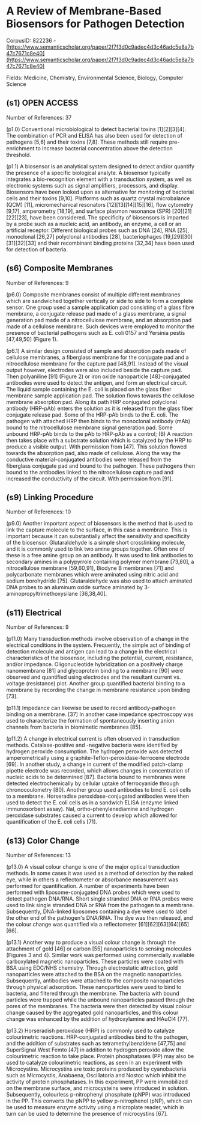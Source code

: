 # A Review of Membrane-Based Biosensors for Pathogen Detection

CorpusID: 822236 - [https://www.semanticscholar.org/paper/2f7f3d0c9adec4d3c46adc5e8a7b47c7671c8e40](https://www.semanticscholar.org/paper/2f7f3d0c9adec4d3c46adc5e8a7b47c7671c8e40)

Fields: Medicine, Chemistry, Environmental Science, Biology, Computer Science

## (s1) OPEN ACCESS
Number of References: 37

(p1.0) Conventional microbiological to detect bacterial toxins [1][2][3][4]. The combination of PCR and ELISA has also been used for detection of pathogens [5,6] and their toxins [7,8]. These methods still require pre-enrichment to increase bacterial concentration above the detection threshold.

(p1.1) A biosensor is an analytical system designed to detect and/or quantify the presence of a specific biological analyte. A biosensor typically integrates a bio-recognition element with a transduction system, as well as electronic systems such as signal amplifiers, processors, and display. Biosensors have been looked upon as alternative for monitoring of bacterial cells and their toxins [9,10]. Platforms such as quartz crystal microbalance (QCM) [11], micromechanical resonators [12][13][14][15][16], flow cytometry [9,17], amperometry [18,19], and surface plasmon resonance (SPR) [20][21][22][23], have been considered. The specificity of biosensors is imparted by a probe such as a nucleic acid, an antibody, an enzyme, a cell or an artificial receptor. Different biological probes such as DNA [24], RNA [25], monoclonal [26,27] polyclonal antibodies [28], bacteriophages [19,[29][30][31][32][33] and their recombinant binding proteins [32,34] have been used for detection of bacteria.
## (s6) Composite Membranes
Number of References: 9

(p6.0) Composite membranes consist of multiple different membranes which are sandwiched together vertically or side to side to form a complete sensor. One group used a sample application pad consisting of a glass fibre membrane, a conjugate release pad made of a glass membrane, a signal generation pad made of a nitrocellulose membrane, and an absorption pad made of a cellulose membrane. Such devices were employed to monitor the presence of bacterial pathogens such as E. coli 0157 and Yersinia pestis [47,49,50] (Figure 1).

(p6.1) A similar design consisted of sample and absorption pads made of cellulose membranes, a fiberglass membrane for the conjugate pad and a nitrocellulose membrane for the capture pad [48,91]. Instead of the visual output however, electrodes were also included beside the capture pad. Then polyaniline [91] (Figure 2) or iron oxide nanoparticle [48]-conjugated antibodies were used to detect the antigen, and form an electrical circuit. The liquid sample containing the E. coli is placed on the glass fiber membrane sample application pad. The solution flows towards the cellulose membrane absorption pad. Along its path HRP conjugated polyclonal antibody (HRP-pAb) enters the solution as it is released from the glass fiber conjugate release pad. Some of the HRP-pAb binds to the E. coli. The pathogen with attached HRP then binds to the monoclonal antibody (mAb) bound to the nitrocellulose membrane signal generation pad. Some unbound HRP-pAb binds to the pAb to HRP-pAb as a control; (B) A reaction then takes place with a substrate solution which is catalyzed by the HRP to produce a visible output. With permission from [47]. This solution flowed towards the absorption pad, also made of cellulose. Along the way the conductive material-conjugated antibodies were released from the fiberglass conjugate pad and bound to the pathogen. These pathogens then bound to the antibodies linked to the nitrocellulose capture pad and increased the conductivity of the circuit. With permission from [91].
## (s9) Linking Procedure
Number of References: 10

(p9.0) Another important aspect of biosensors is the method that is used to link the capture molecule to the surface, in this case a membrane. This is important because it can substantially affect the sensitivity and specificity of the biosensor. Glutaraldehyde is a simple short crosslinking molecule, and it is commonly used to link two amine groups together. Often one of these is a free amine group on an antibody. It was used to link antibodies to secondary amines in a polypyrrole containing polymer membrane [73,80], a nitrocellulose membrane [59,60,91], Biodyne B membranes [71] and polycarbonate membranes which were aminated using nitric acid and sodium borohydride [75]. Glutaraldehyde was also used to attach aminated DNA probes to an aluminum oxide surface aminated by 3-aminopropyltrimethoxysilane [36,38,40].
## (s11) Electrical
Number of References: 9

(p11.0) Many transduction methods involve observation of a change in the electrical conditions in the system. Frequently, the simple act of binding of detection molecule and antigen can lead to a change in the electrical characteristics of the biosensor, including the potential, current, resistance, and/or impedance. Oligonucleotide hybridization on a positively charge nanomembrane [81] and glycoprotein binding to a membrane [90] were observed and quantified using electrodes and the resultant current vs. voltage (resistance) plot. Another group quantified bacterial binding to a membrane by recording the change in membrane resistance upon binding [73].

(p11.1) Impedance can likewise be used to record antibody-pathogen binding on a membrane. [37] In another case impedance spectroscopy was used to characterize the formation of spontaneously inserting anion channels from bacteria in biomimetic membranes [85].

(p11.2) A change in electrical current is often observed in transduction methods. Catalase-positive and -negative bacteria were identified by hydrogen peroxide consumption. The hydrogen peroxide was detected amperometrically using a graphite-Teflon-peroxidase-ferrocene electrode [69]. In another study, a change in current of the modified patch-clamp pipette electrode was recorded, which allows changes in concentration of nucleic acids to be determined [87]. Bacteria bound to membranes were detected electrochemically by cellular uptake of ferrocyanide through chronocoulometry [80]. Another group used antibodies to bind E. coli cells to a membrane. Horseradise peroxidase-conjugated antibodies were then used to detect the E. coli cells as in a sandwich ELISA (enzyme linked immunosorbent assay). NaI, ortho-phenylenediamine and hydrogen peroxidase substrates caused a current to develop which allowed for quantification of the E. coli cells [71].
## (s13) Color Change
Number of References: 13

(p13.0) A visual colour change is one of the major optical transduction methods. In some cases it was used as a method of detection by the naked eye, while in others a reflectometer or absorbance measurement was performed for quantification. A number of experiments have been performed with liposome-conjugated DNA probes which were used to detect pathogen DNA/RNA. Short single stranded DNA or RNA probes were used to link single stranded DNA or RNA from the pathogen to a membrane. Subsequently, DNA-linked liposomes containing a dye were used to label the other end of the pathogen's DNA/RNA. The dye was then released, and the colour change was quantified via a reflectometer [61][62][63][64][65][66].

(p13.1) Another way to produce a visual colour change is through the attachment of gold [46] or carbon [55] nanoparticles to sensing molecules (Figures 3 and 4). Similar work was performed using commercially available carboxylated magnetic nanoparticles. These particles were coated with BSA using EDC/NHS chemistry. Through electrostatic attraction, gold nanoparticles were attached to the BSA on the magnetic nanoparticles. Subsequently, antibodies were attached to the composite nanoparticles through physical adsorption. These nanoparticles were used to bind to bacteria, and filtered through the membrane. The bacteria with bound particles were trapped while the unbound nanoparticles passed through the pores of the membranes. The bacteria were then detected by visual colour change caused by the aggregated gold nanoparticles, and this colour change was enhanced by the addition of hydroxylamine and HAuCl4 [77].

(p13.2) Horseradish peroxidase (HRP) is commonly used to catalyze colourimetric reactions. HRP-conjugated antibodies bind to the pathogen, and the addition of substrates such as tetramethylbenzidene [47,75] and SuperSignal West Femto [47] in addition to hydrogen peroxide allow the colourimetric reaction to take place. Protein phosphatases (PP) may also be used to catalyze colourimetric reactions, as seen in an experiment with Microcystins. Microcystins are toxic proteins produced by cyanobacteria such as Microcystis, Anabaena, Oscillatoria and Nostoc which inhibit the activity of protein phosphatases. In this experiment, PP were immobilized on the membrane surface, and microcysteins were introduced in solution. Subsequently, colourless p-nitrophenyl phosphate (pNPP) was introduced in the PP. This converts the pNPP to yellow p-nitrophenol (pNP), which can be used to measure enzyme activity using a microplate reader, which in turn can be used to determine the presence of microcystins [67].
